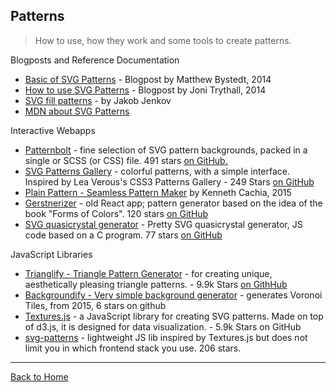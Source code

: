 ## Patterns
> How to use, how they work and some tools to create patterns.

Blogposts and Reference Documentation

* [Basic of SVG Patterns](http://apike.ca/prog_svg_patterns.html) - Blogpost by Matthew Bystedt, 2014
* [How to use SVG Patterns](http://designmodo.com/svg-patterns/) - Blogpost by Joni Trythall, 2014
* [SVG fill patterns](http://tutorials.jenkov.com/svg/fill-patterns.html) - by Jakob Jenkov
* [MDN about SVG Patterns](https://developer.mozilla.org/en-US/docs/Web/SVG/Tutorial/Patterns)

Interactive Webapps

* [Patternbolt](http://buseca.github.io/patternbolt/) - fine selection of SVG pattern backgrounds, packed in a single or SCSS (or CSS) file. 491 stars [on GitHub.](https://github.com/buseca/patternbolt)
* [SVG Patterns Gallery](http://philbit.com/svgpatterns/) - colorful patterns, with a simple interface.  Inspired by Lea Verous's CSS3 Patterns Gallery - 249 Stars [on GitHub](https://github.com/progers/Patterns-Gallery)
* [Plain Pattern - Seamless Pattern Maker](http://www.kennethcachia.com/plain-pattern/) by Kenneth Cachia, 2015
* [Gerstnerizer](http://eskimoblood.github.io/gerstnerizer/) - old React app; pattern generator based on the idea of the book "Forms of Colors". 120 stars [on GitHub](https://github.com/eskimoblood/gerstnerizer/)
* [SVG quasicrystal generator](http://berjon.com/quasi/) - Pretty SVG quasicrystal generator, JS code based on a C  program. 77 stars [on GitHub](https://github.com/darobin/quasi)

JavaScript Libraries

* [Trianglify - Triangle Pattern Generator](http://qrohlf.com/trianglify/) -  for creating unique, aesthetically pleasing triangle patterns. - 9.9k Stars [on GithHub](https://github.com/qrohlf/trianglify)
* [Backgroundify - Very simple background generator](https://github.com/vltr/bckgrndfy) - generates Voronoi Tiles, from 2015, 6 stars on github
* [Textures.js](https://github.com/riccardoscalco/textures) -  a JavaScript library for creating SVG patterns. Made on top of d3.js, it is designed for data visualization. - 5.9k Stars on GitHub
* [svg-patterns](https://github.com/derhuerst/svg-patterns) - lightweight JS lib inspired by Textures.js but does not limit you in which frontend stack you use.     206 stars.

---
[Back to Home](https://github.com/knbknb/awesome-svg)
